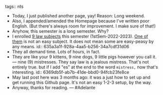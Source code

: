 tags:: nts

- Today, I just published another page, yay! Reason: Long weekend.
- Also, I appended/amended the Homepage because I've written poor English. (But there's always room for improvement. I make sure of that!)
- Anyhow, this semester is a long semester. Why?
- I enrolled [9 law subjects](((6358ccaf-c980-41f3-81bb-0babf2a97cbd))) this semester (1stSem-2022-2023). [One of them](((635e8835-4d25-4435-a866-9901202e17d4))) is not an easy subject. It does not mean some are easy-peasy by any means.
  id:: 635a3a1f-928a-4aa5-b256-34a7cdf31d06
- They all demand time. Lots of hours, in fact.
- They are like your 9 kittens, 9 nine dogs, 9 little pigs however you call it. — nine (9) mistresses. They say law is a jealous mistress. That's not entirely true. but if I add "es" at the end to the word `mistress,` now that's interesting.
  id:: 6369db5f-ab7b-41de-bbd0-94fcb23fe8ce
- May last post here was 3 months ago: it was a just how to set up and get running this Github page. It's not an easy 1-2-3 setup, by the way.
- Anyway, thanks for reading. — #Adelante